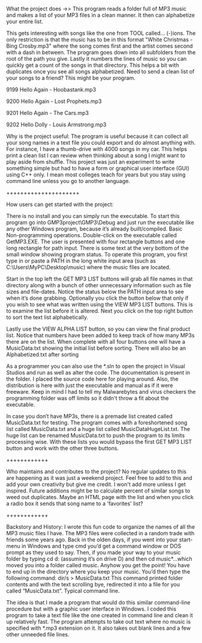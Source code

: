 What the project does ->>
This program reads a folder full of MP3 music and makes a list of your MP3 files in a clean manner.  It then can alphabetize your entire list.  

This gets interesting with songs like the one from TOOL called... (-)ions.  The only restriction is that the music has to be in this format "White Christmas - Bing Crosby.mp3" where the song comes first and the artist comes second with a dash in between.  The program goes down into all subfolders from the root of the path you give. Lastly it numbers the lines of music so you can quickly get a count of the songs in that directory.  This helps a bit with duplicates once you see all songs alphabetized.  Need to send a clean list of your songs to a friend?  This might be your program.

9199  Hello Again - Hoobastank.mp3

9200  Hello Again - Lost Prophets.mp3

9201  Hello Again - The Cars.mp3

9202  Hello Dolly - Louis Armstrong.mp3

Why is the project useful:  The program is useful because it can collect all your song names in a text file you could export and do almost anything with. For instance, I have a thumb-drive with 4000 songs in my car.  This helps print a clean list I can review when thinking about a song I might want to play aside from shuffle.  This project was just an experiment to write something simple but had to have a form or graphical user interface (GUI) using C++ only.  I mean most colleges teach for years but you stay using command line unless you go to another language.

+++++++++++++++++++++

How users can get started with the project:

There is no install and you can simply run the executable.  To start this program go into GMP3project\GMP3\Debug and just run the executable like any other Windows program, because it’s already built/compiled.  Basic Non-programming operations. Double-click on the executable called GetMP3.EXE. The user is presented with four rectangle buttons and one long rectangle for path input. There is some text at the very bottom of the small window showing program status. To operate this program, you first type in or paste a PATH in the long white input area (such as C:\Users\MyPC\Desktop\music) where the music files are located.  


Start in the top left the GET MP3 LIST buttons will grab all file names in that directory along with a bunch of other unnecessary information such as file sizes and file-dates. Notice the status below the PATH input area to see when it’s done grabbing.  Optionally you click the button below that only if you wish to see what was written using the VIEW MP3 LIST buttons.  This is to examine the list before it is altered. Next you click on the top right button to sort the text list alphabetically.  

Lastly use the VIEW ALPHA LIST button, so you can view the final product list. Notice that numbers have been added to keep track of how many MP3s there are on the list.  When complete with all four buttons one will have a MusicData.txt showing the initial list before sorting.  There will also be an Alphabetized.txt after sorting

As a programmer you can also use the *.sln to open the project in Visual Studios and run as well as alter the code.  The documentation is present in the folder. I placed the source code here for playing around. Also, the distribution is here with just the executable and manual as if it were freeware.  Keep in mind I had to tell my Malwarebytes and virus checkers the programming folder was off limits so it didn't throw a fit about the executable.

In case you don’t have MP3s, there is a premade list created called MusicData.txt for testing.  The program comes with a foreshortened song list called MusicData.txt and a huge list called MusicDataHugeList.txt.  The huge list can be renamed MusicData.txt to push the program to its limits processing wise.  With these lists you would bypass the first GET MP3 LIST button and work with the other three buttons.

++++++++++++

Who maintains and contributes to the project?  No regular updates to this are happening as it was just a weekend project. Feel free to add to this and add your own creativity but give me credit. I won't add more unless I get inspired.  Future additions might be to calculate percent of similar songs to weed out duplicates.  Maybe an HTML page with the list and when you click a radio box it sends that song name to a 'favorites' list?

++++++++++++

Backstory and History:  I wrote this fun code to organize the names of all the MP3 music files I have.  The MP3 files were collected in a random trade with friends some years ago. Back in the olden days, if you went into your start-menu in Windows and type cmd you’d get a command window or DOS prompt as they used to say.  Then, if you made your way to your music folder by typing cd d: (assuming it’s on drive D) and then cd music*…which moved you into a folder called music.  Anyhow you get the point!  You have to end up in the directory where you keep your music.  You’d then type the following command:   dir/s > MusicData.txt   This command printed folder contents and with the text scrolling bye, redirected it into a file for you called “MusicData.txt”.  Typical command line.

The idea is that I made a program that would do this similar command-line procedure but with a graphic user interface in Windows.  I coded this program to take a text file like the one created in command line and clean it up relatively fast.  The program attempts to take out text where no music is specified with *.mp3 extension on it.  It also takes out blank lines and a few other unneeded file lines.



